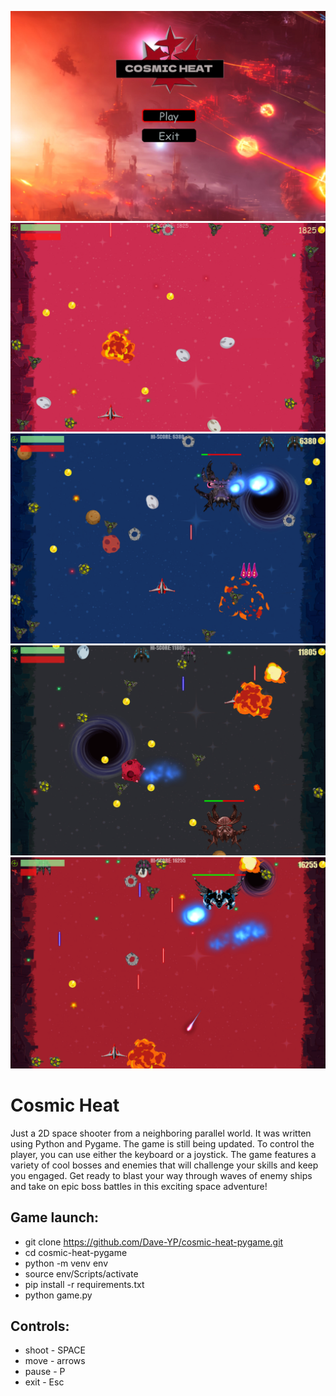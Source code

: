 ![alt text](images/l.png "Cosmic Heat")
![alt text](images/g0.png "Gameplay")
![alt text](images/g1.png "Gameplay")
![alt text](images/g2.png "Gameplay")
![alt text](images/g3.png "Gameplay")
# Cosmic Heat
Just a 2D space shooter from a neighboring parallel world. It was written using Python and Pygame. The game is still being updated. To control the player, you can use either the keyboard or a joystick. The game features a variety of cool bosses and enemies that will challenge your skills and keep you engaged. Get ready to blast your way through waves of enemy ships and take on epic boss battles in this exciting space adventure!
## Game launch:
 - git clone https://github.com/Dave-YP/cosmic-heat-pygame.git
 - cd cosmic-heat-pygame
 - python -m venv env
 - source env/Scripts/activate
 - pip install -r requirements.txt
 - python game.py

 ## Controls:
 - shoot - SPACE
 - move - arrows
 - pause - P
 - exit - Esc